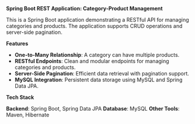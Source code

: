 **Spring Boot REST Application: Category-Product Management**

This is a Spring Boot application demonstrating a RESTful API for managing categories and products. The application supports CRUD operations and server-side pagination. 

**Features**

- **One-to-Many Relationship**: A category can have multiple products.
- **RESTful Endpoints**: Clean and modular endpoints for managing categories and products.
- **Server-Side Pagination**: Efficient data retrieval with pagination support.
- **MySQL Integration**: Persistent data storage using MySQL and Spring Data JPA.

 **Tech Stack**
 
 **Backend**: Spring Boot, Spring Data JPA
 **Database**: MySQL
 **Other Tools**: Maven, Hibernate 
